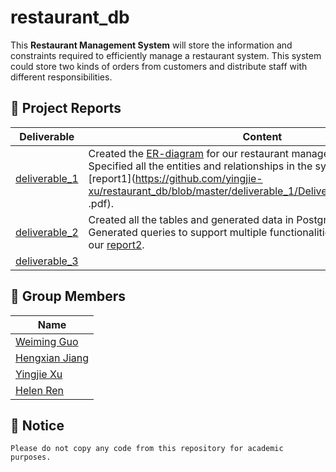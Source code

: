 # restaurant_db

This **Restaurant Management System** will store the information and constraints required to efficiently manage a restaurant system. This system could store two kinds of orders from customers and distribute staff with different responsibilities. 

## :rocket: ​Project Reports

| Deliverable                                                  | Content                                                      |
| ------------------------------------------------------------ | ------------------------------------------------------------ |
| [deliverable_1](https://github.com/yingjie-xu/restaurant_db/tree/master/deliverable_1) | Created the [ER-diagram](https://github.com/yingjie-xu/restaurant_db/blob/master/deliverable_1/ER_diagram_group62.pdf) for our restaurant management system. Specified all the entities and relationships in the system. Here is our [report1](https://github.com/yingjie-xu/restaurant_db/blob/master/deliverable_1/Deliverable1_group62_report .pdf). |
| [deliverable_2](https://github.com/yingjie-xu/restaurant_db/tree/master/deliverable_2) | Created all the tables and generated data in PostgreSQL server. Generated queries to support multiple functionalities in the DB. Here is our [report2](https://github.com/yingjie-xu/restaurant_db/blob/master/deliverable_2/Deliverable_2_Report(Group_62).pdf). |
| [deliverable_3](https://github.com/yingjie-xu/restaurant_db/tree/master/deliverable_3) |                                                              |

## :runner: Group Members

| Name                                            |
| ----------------------------------------------- |
| [Weiming Guo](https://github.com/weimingguo)    |
| [Hengxian Jiang](https://github.com/Stanleyjhx) |
| [Yingjie Xu](https://github.com/yingjie-xu)     |
| [Helen Ren](https://github.com/Helen-Ren-hub)   |

## :triangular_flag_on_post: Notice

```
Please do not copy any code from this repository for academic purposes.
```